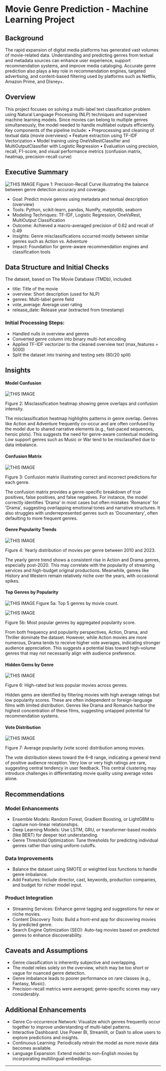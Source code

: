 # Movie Genre Prediction - Machine Learning Project

## Background
The rapid expansion of digital media platforms has generated vast volumes of movie-related data. Understanding and predicting genres from textual and metadata sources can enhance user experience, support recommendation systems, and improve media cataloging. Accurate genre prediction also plays a key role in recommendation engines, targeted advertising, and content-based filtering used by platforms such as Netflix, Amazon Prime, and Disney+.

## Overview
This project focuses on solving a multi-label text classification problem using Natural Language Processing (NLP) techniques and supervised machine learning models. Since movies can belong to multiple genres simultaneously, the model needed to handle multilabel outputs efficiently.
Key components of the pipeline include:
•	Preprocessing and cleaning of textual data (movie overviews)
•	Feature extraction using TF-IDF Vectorization
•	Model training using OneVsRestClassifier and MultiOutputClassifier with Logistic Regression
•	Evaluation using precision, recall, F1-score, and visual performance metrics (confusion matrix, heatmap, precision-recall curve)

## Executive Summary

![THIS IMAGE](https://github.com/Tunchiie/Machine-Learning/blob/5282d13dca29c8bc952b10972301e09a0db59f97/Precision%20recall%20curve%20for%20genre%20prediction.PNG)
Figure 1: Precision-Recall Curve illustrating the balance between genre detection accuracy and coverage.

-	Goal: Predict movie genres using metadata and textual description (overview)
-	Tools: Python, scikit-learn, pandas, NumPy, matplotlib, seaborn
-	Modeling Techniques: TF-IDF, Logistic Regression, OneVsRest, MultiOutput Classification
-	Outcome: Achieved a macro-averaged precision of 0.62 and recall of 0.49
-	Insights: Genre misclassifications occurred mostly between similar genres such as Action vs. Adventure
-	Impact: Foundation for genre-aware recommendation engines and classification tools

## Data Structure and Initial Checks
The dataset, based on The Movie Database (TMDb), included:
-	title: Title of the movie
-	overview: Short description (used for NLP)
-	genres: Multi-label genre field
-	vote_average: Average user rating
-	release_date: Release year (extracted from timestamp)
### Initial Processing Steps:
-	Handled nulls in overview and genres
-	Converted genre column into binary multi-hot encoding
-	Applied TF-IDF vectorizer to the cleaned overview text (max_features = 5000)
-	Split the dataset into training and testing sets (80/20 split)

## Insights

#### Model Confusion
   
 ![THIS IMAGE](https://github.com/Tunchiie/Machine-Learning/blob/5282d13dca29c8bc952b10972301e09a0db59f97/Missclassification%20heatmap%20for%20genre%20prediction.png)

Figure 2: Misclassification heatmap showing genre overlaps and confusion intensity.

The misclassification heatmap highlights patterns in genre overlap. Genres like Action and Adventure frequently co-occur and are often confused by the model due to shared narrative elements (e.g., fast-paced sequences, heroic plots). This suggests the need for genre-aware contextual modeling. Low support genres such as Music or War tend to be misclassified due to data imbalance.
#### Confusion Matrix

 ![THIS IMAGE](https://github.com/Tunchiie/Machine-Learning/blob/5282d13dca29c8bc952b10972301e09a0db59f97/Movie%20confusion%20matrix.PNG)
 
Figure 3: Confusion matrix illustrating correct and incorrect predictions for each genre.

The confusion matrix provides a genre-specific breakdown of true positives, false positives, and false negatives. For instance, the model correctly identifies 'Drama' in most cases but often mistakes 'Romance' for 'Drama', suggesting overlapping emotional tones and narrative structures. It also struggles with underrepresented genres such as 'Documentary', often defaulting to more frequent genres.
#### Genre Popularity Trends

![THIS IMAGE](https://github.com/Tunchiie/Machine-Learning/blob/5282d13dca29c8bc952b10972301e09a0db59f97/Yearly%20Movie%20release%20per%20Genre.PNG)

Figure 4: Yearly distribution of movies per genre between 2010 and 2023.

The yearly genre trend shows a consistent rise in Action and Drama genres, especially post-2020. This may correlate with the popularity of streaming services and high-budget original productions. Meanwhile, genres like History and Western remain relatively niche over the years, with occasional spikes.

#### Top Genres by Popularity

![THIS IMAGE](https://github.com/Tunchiie/Machine-Learning/blob/5282d13dca29c8bc952b10972301e09a0db59f97/top%205%20movie%20Genres.PNG)
Figure 5a: Top 5 genres by movie count.

![THIS IMAGE](https://github.com/Tunchiie/Machine-Learning/blob/5282d13dca29c8bc952b10972301e09a0db59f97/Most%20popular%20movies.PNG)

Figure 5b: Most popular genres by aggregated popularity score.

From both frequency and popularity perspectives, Action, Drama, and Thriller dominate the dataset. However, while Action movies are more numerous, Drama tends to receive higher vote averages, indicating stronger audience appreciation. This suggests a potential bias toward high-volume genres that may not necessarily align with audience preference.

#### Hidden Gems by Genre

![THIS IMAGE](https://github.com/Tunchiie/Machine-Learning/blob/5282d13dca29c8bc952b10972301e09a0db59f97/Hidden%20Gems%20per%20genre.PNG)

Figure 6: High-rated but less popular movies across genres.

Hidden gems are identified by filtering movies with high average ratings but low popularity scores. These are often independent or foreign-language films with limited distribution. Genres like Drama and Romance harbor the highest concentration of these films, suggesting untapped potential for recommendation systems.


#### Vote Distribution

![THIS IMAGE](https://github.com/Tunchiie/Machine-Learning/blob/5282d13dca29c8bc952b10972301e09a0db59f97/Average%20popularity%20per%20movie.PNG)

Figure 7: Average popularity (vote score) distribution among movies.

The vote distribution skews toward the 6–8 range, indicating a general trend of positive audience reception. Very low or very high ratings are rare, suggesting central tendency in user feedback. This central clustering may introduce challenges in differentiating movie quality using average votes alone.

## Recommendations

### Model Enhancements
-	Ensemble Models: Random Forest, Gradient Boosting, or LightGBM to capture non-linear relationships.
-	Deep Learning Models: Use LSTM, GRU, or transformer-based models (like BERT) for deeper text understanding.
-	Genre Threshold Optimization: Tune thresholds for predicting individual genres rather than using uniform cutoffs.

### Data Improvements
-	Balance the dataset using SMOTE or weighted loss functions to handle genre imbalance.
-	Add Features: Include director, cast, keywords, production companies, and budget for richer model input.

### Product Integration
-	Streaming Services: Enhance genre tagging and suggestions for new or niche movies.
-	Content Discovery Tools: Build a front-end app for discovering movies by predicted genre.
-	Search Engine Optimization (SEO): Auto-tag movies based on predicted genres to enhance discoverability.

## Caveats and Assumptions
-	Genre classification is inherently subjective and overlapping.
-	The model relies solely on the overview, which may be too short or vague for nuanced genre detection.
-	Genre imbalance leads to poorer performance on rare classes (e.g., Fantasy, Music).
-	Precision-recall metrics were averaged; genre-specific scores may vary considerably.

## Additional Enhancements
-	Genre Co-occurrence Network: Visualize which genres frequently occur together to improve understanding of multi-label patterns.
-	Interactive Dashboard: Use Power BI, Streamlit, or Dash to allow users to explore predictions and insights.
-	Continuous Learning: Periodically retrain the model as more movie data becomes available.
-	Language Expansion: Extend model to non-English movies by incorporating multilingual embeddings.
________________________________________

